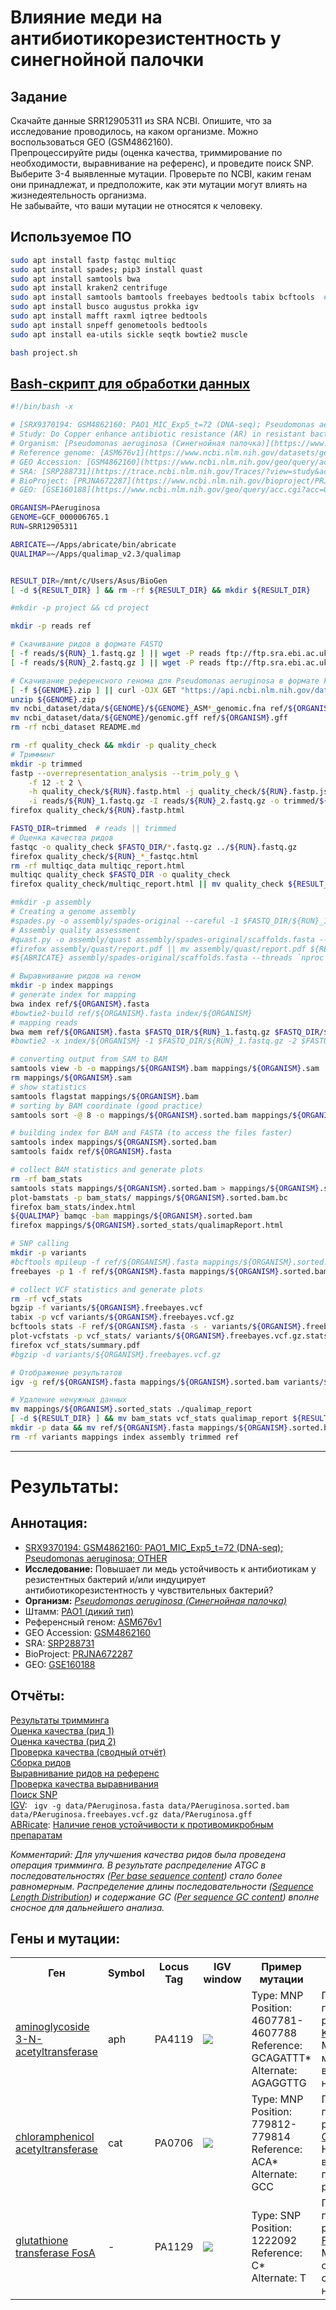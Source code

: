 # Влияние меди на антибиотикорезистентность у синегнойной палочки

## Задание
Скачайте данные SRR12905311 из SRA NCBI. Опишите, что за исследование проводилось, на каком организме. Можно воспользоваться GEO (GSM4862160).  
Препроцессируйте риды (оценка качества, триммирование по необходимости, выравнивание на референс), и проведите поиск SNP.  
Выберите 3-4 выявленные мутации. Проверьте по NCBI, каким генам они принадлежат, и предположите, как эти мутации могут влиять на жизнедеятельность организма.  
Не забывайте, что ваши мутации не относятся к человеку.

## Используемое ПО
```bash
sudo apt install fastp fastqc multiqc
sudo apt install spades; pip3 install quast
sudo apt install samtools bwa
sudo apt install kraken2 centrifuge
sudo apt install samtools bamtools freebayes bedtools tabix bcftools  # libvcflib-tools
sudo apt install busco augustus prokka igv
sudo apt install mafft raxml iqtree bedtools
sudo apt install snpeff genometools bedtools
sudo apt install ea-utils sickle seqtk bowtie2 muscle

bash project.sh
```

## [Bash-скрипт для обработки данных](project.sh)
```bash
#!/bin/bash -x

# [SRX9370194: GSM4862160: PAO1_MIC_Exp5_t=72 (DNA-seq); Pseudomonas aeruginosa; OTHER](https://www.ncbi.nlm.nih.gov/sra/SRR12905311)
# Study: Do Copper enhance antibiotic resistance (AR) in resistant bacteria and/or induce AR in sensitive bacteria? [DNA-seq]
# Organism: [Pseudomonas aeruginosa (Синегнойная палочка)](https://www.ncbi.nlm.nih.gov/Taxonomy/Browser/wwwtax.cgi?mode=Info&id=287)
# Reference genome: [ASM676v1](https://www.ncbi.nlm.nih.gov/datasets/genome/GCF_000006765.1)
# GEO Accession: [GSM4862160](https://www.ncbi.nlm.nih.gov/geo/query/acc.cgi?acc=GSM4862160)
# SRA: [SRP288731](https://trace.ncbi.nlm.nih.gov/Traces/?view=study&acc=SRP288731)
# BioProject: [PRJNA672287](https://www.ncbi.nlm.nih.gov/bioproject/PRJNA672287)
# GEO: [GSE160188](https://www.ncbi.nlm.nih.gov/geo/query/acc.cgi?acc=GSE160188)

ORGANISM=PAeruginosa
GENOME=GCF_000006765.1
RUN=SRR12905311

ABRICATE=~/Apps/abricate/bin/abricate
QUALIMAP=~/Apps/qualimap_v2.3/qualimap


RESULT_DIR=/mnt/c/Users/Asus/BioGen
[ -d ${RESULT_DIR} ] && rm -rf ${RESULT_DIR} && mkdir ${RESULT_DIR}

#mkdir -p project && cd project

mkdir -p reads ref

# Скачивание ридов в формате FASTQ
[ -f reads/${RUN}_1.fastq.gz ] || wget -P reads ftp://ftp.sra.ebi.ac.uk/vol1/fastq/SRR129/011/SRR12905311/SRR12905311_1.fastq.gz
[ -f reads/${RUN}_2.fastq.gz ] || wget -P reads ftp://ftp.sra.ebi.ac.uk/vol1/fastq/SRR129/011/SRR12905311/SRR12905311_2.fastq.gz

# Скачивание референсного генома для Pseudomonas aeruginosa в формате FASTA и GFF3
[ -f ${GENOME}.zip ] || curl -OJX GET "https://api.ncbi.nlm.nih.gov/datasets/v2alpha/genome/accession/GCF_000006765.1/download?include_annotation_type=GENOME_FASTA,GENOME_GFF,RNA_FASTA,CDS_FASTA,PROT_FASTA,SEQUENCE_REPORT&filename=GCF_000006765.1.zip" -H "Accept: application/zip"
unzip ${GENOME}.zip
mv ncbi_dataset/data/${GENOME}/${GENOME}_ASM*_genomic.fna ref/${ORGANISM}.fasta
mv ncbi_dataset/data/${GENOME}/genomic.gff ref/${ORGANISM}.gff
rm -rf ncbi_dataset README.md

rm -rf quality_check && mkdir -p quality_check
# Тримминг
mkdir -p trimmed
fastp --overrepresentation_analysis --trim_poly_g \
    -f 12 -t 2 \
    -h quality_check/${RUN}.fastp.html -j quality_check/${RUN}.fastp.json --thread `nproc` \
    -i reads/${RUN}_1.fastq.gz -I reads/${RUN}_2.fastq.gz -o trimmed/${RUN}_1.fastq.gz -O trimmed/${RUN}_2.fastq.gz
firefox quality_check/${RUN}.fastp.html

FASTQ_DIR=trimmed  # reads || trimmed
# Оценка качества ридов
fastqc -o quality_check $FASTQ_DIR/*.fastq.gz ../${RUN}.fastq.gz
firefox quality_check/${RUN}_*_fastqc.html
rm -rf multiqc_data multiqc_report.html
multiqc quality_check $FASTQ_DIR -o quality_check
firefox quality_check/multiqc_report.html || mv quality_check ${RESULT_DIR}

#mkdir -p assembly
# Creating a genome assembly
#spades.py -o assembly/spades-original --careful -1 $FASTQ_DIR/${RUN}_1.fastq.gz -2 $FASTQ_DIR/${RUN}_2.fastq.gz --threads `nproc`
# Assembly quality assessment
#quast.py -o assembly/quast assembly/spades-original/scaffolds.fasta --threads `nproc`
#firefox assembly/quast/report.pdf || mv assembly/quast/report.pdf ${RESULT_DIR}/assembly_report.pdf
#${ABRICATE} assembly/spades-original/scaffolds.fasta --threads `nproc` > abricate_report.tsv

# Выравнивание ридов на геном
mkdir -p index mappings
# generate index for mapping
bwa index ref/${ORGANISM}.fasta
#bowtie2-build ref/${ORGANISM}.fasta index/${ORGANISM}
# mapping reads
bwa mem ref/${ORGANISM}.fasta $FASTQ_DIR/${RUN}_1.fastq.gz $FASTQ_DIR/${RUN}_2.fastq.gz > mappings/${ORGANISM}.sam -t `nproc`
#bowtie2 -x index/${ORGANISM} -1 $FASTQ_DIR/${RUN}_1.fastq.gz -2 $FASTQ_DIR/${RUN}_2.fastq.gz -S mappings/${ORGANISM}.sam --threads `nproc`

# converting output from SAM to BAM
samtools view -b -o mappings/${ORGANISM}.bam mappings/${ORGANISM}.sam
rm mappings/${ORGANISM}.sam
# show statistics
samtools flagstat mappings/${ORGANISM}.bam
# sorting by BAM coordinate (good practice)
samtools sort -@ 8 -o mappings/${ORGANISM}.sorted.bam mappings/${ORGANISM}.bam

# building index for BAM and FASTA (to access the files faster)
samtools index mappings/${ORGANISM}.sorted.bam
samtools faidx ref/${ORGANISM}.fasta

# collect BAM statistics and generate plots
rm -rf bam_stats
samtools stats mappings/${ORGANISM}.sorted.bam > mappings/${ORGANISM}.sorted.bam.bc
plot-bamstats -p bam_stats/ mappings/${ORGANISM}.sorted.bam.bc
firefox bam_stats/index.html
${QUALIMAP} bamqc -bam mappings/${ORGANISM}.sorted.bam
firefox mappings/${ORGANISM}.sorted_stats/qualimapReport.html

# SNP calling
mkdir -p variants
#bcftools mpileup -f ref/${ORGANISM}.fasta mappings/${ORGANISM}.sorted.bam | bcftools call -mv -o calls.vcf && cat calls.vcf | grep -v ^## | head -5 && bcftools view -i '%QUAL>=20' calls.vcf
freebayes -p 1 -f ref/${ORGANISM}.fasta mappings/${ORGANISM}.sorted.bam > variants/${ORGANISM}.freebayes.vcf  # '-p 1' - specifies the ploidy level: E.Coli are haploid

# collect VCF statistics and generate plots
rm -rf vcf_stats
bgzip -f variants/${ORGANISM}.freebayes.vcf
tabix -p vcf variants/${ORGANISM}.freebayes.vcf.gz
bcftools stats -F ref/${ORGANISM}.fasta -s - variants/${ORGANISM}.freebayes.vcf.gz > variants/${ORGANISM}.freebayes.vcf.gz.stats
plot-vcfstats -p vcf_stats/ variants/${ORGANISM}.freebayes.vcf.gz.stats
firefox vcf_stats/summary.pdf
#bgzip -d variants/${ORGANISM}.freebayes.vcf.gz

# Отображение результатов
igv -g ref/${ORGANISM}.fasta mappings/${ORGANISM}.sorted.bam variants/${ORGANISM}.freebayes.vcf.gz ref/${ORGANISM}.gff

# Удаление ненужных данных
mv mappings/${ORGANISM}.sorted_stats ./qualimap_report
[ -d ${RESULT_DIR} ] && mv bam_stats vcf_stats qualimap_report ${RESULT_DIR}
mkdir -p data && mv ref/${ORGANISM}.fasta mappings/${ORGANISM}.sorted.bam* variants/${ORGANISM}.freebayes.vcf.gz GSE160188_core.vcf.gz ref/${ORGANISM}.gff data
rm -rf variants mappings index assembly trimmed ref
```

---

<h1>Результаты:</h1>
<h2>Аннотация:</h2>
<ul>
    <li> <a href="https://www.ncbi.nlm.nih.gov/sra/SRR12905311" target="_blank"> SRX9370194: GSM4862160: PAO1_MIC_Exp5_t=72 (DNA-seq); Pseudomonas aeruginosa; OTHER </a> </li>
    <li> <b>Исследование:</b> Повышает ли медь устойчивость к антибиотикам у резистентных бактерий и/или индуцирует антибиотикорезистентность у чувствительных бактерий? </li>
    <li> <b>Организм:</b> <a href="https://www.ncbi.nlm.nih.gov/Taxonomy/Browser/wwwtax.cgi?mode=Info&id=287" target="_blank"> <i> Pseudomonas aeruginosa (Синегнойная палочка) </i> </a> </li>
    <li> Штамм: <a href="https://www.ncbi.nlm.nih.gov/Taxonomy/Browser/wwwtax.cgi?id=208964&mode=info" target="_blank"> PAO1 (дикий тип) </a> </li>
    <li> Референсный геном: <a href="https://www.ncbi.nlm.nih.gov/datasets/genome/GCF_000006765.1" target="_blank"> ASM676v1 </a> </li>
    <li> GEO Accession: <a href="https://www.ncbi.nlm.nih.gov/geo/query/acc.cgi?acc=GSM4862160" target="_blank"> GSM4862160 </a> </li>
    <li> SRA: <a href="https://trace.ncbi.nlm.nih.gov/Traces/?view=study&acc=SRP288731" target="_blank"> SRP288731 </a> </li>
    <li> BioProject: <a href="https://www.ncbi.nlm.nih.gov/bioproject/PRJNA672287" target="_blank"> PRJNA672287 </a> </li>
    <li> GEO: <a href="https://www.ncbi.nlm.nih.gov/geo/query/acc.cgi?acc=GSE160188" target="_blank"> GSE160188 </a> </li>
</ul>
<h2>Отчёты:</h2>
<p>
    <a href="https://html-preview.github.io/?url=https://github.com/nglaz0v/P-aeruginosa_antibiotic-resistance_copper/blob/main/quality_check/SRR12905311.fastp.html" target="_blank"> Результаты тримминга </a> <br/>
    <a href="https://html-preview.github.io/?url=https://github.com/nglaz0v/P-aeruginosa_antibiotic-resistance_copper/blob/main/quality_check/SRR12905311_1_fastqc.html" target="_blank"> Оценка качества (рид 1) </a> <br/>
    <a href="https://html-preview.github.io/?url=https://github.com/nglaz0v/P-aeruginosa_antibiotic-resistance_copper/blob/main/quality_check/SRR12905311_2_fastqc.html" target="_blank"> Оценка качества (рид 2) </a> <br/>
    <a href="https://html-preview.github.io/?url=https://github.com/nglaz0v/P-aeruginosa_antibiotic-resistance_copper/blob/main/quality_check/multiqc_report.html" target="_blank">  Проверка качества (сводный отчёт) </a> <br/>
    <a href="assembly_report.pdf" target="_blank"> Сборка ридов </a> <br/>
    <a href="https://html-preview.github.io/?url=https://github.com/nglaz0v/P-aeruginosa_antibiotic-resistance_copper/blob/main/bam_stats/index.html" target="_blank"> Выравнивание ридов на референс </a> <br/>
    <a href="https://html-preview.github.io/?url=https://github.com/nglaz0v/P-aeruginosa_antibiotic-resistance_copper/blob/main/qualimap_report/qualimapReport.html" target="_blank"> Проверка качества выравнивания </a> <br/>
    <a href="vcf_stats/summary.pdf" target="_blank"> Поиск SNP </a> <br/>
    <a href="https://igv.org" target="_blank">IGV</a>: <code> igv -g data/PAeruginosa.fasta data/PAeruginosa.sorted.bam data/PAeruginosa.freebayes.vcf.gz data/PAeruginosa.gff </code> <br/>
    <a href="https://github.com/tseemann/abricate" target="_blank">ABRicate</a>: <a href="abricate_report.tsv" target="_blank"> Наличие генов устойчивости к противомикробным препаратам </a>
    <p><i> Комментарий:
        Для улучшения качества ридов была проведена операция тримминга.  
        В результате распределение ATGC в последовательностях (<a href="https://html-preview.github.io/?url=https://github.com/nglaz0v/P-aeruginosa_antibiotic-resistance_copper/blob/main/quality_check/SRR12905311_1_fastqc.html#M4">Per base sequence content</a>) стало более равномерным.
        Распределение длины последовательности (<a href="https://html-preview.github.io/?url=https://github.com/nglaz0v/P-aeruginosa_antibiotic-resistance_copper/blob/main/quality_check/SRR12905311_1_fastqc.html#M7">Sequence Length Distribution</a>)
        и содержание GC (<a href="https://html-preview.github.io/?url=https://github.com/nglaz0v/P-aeruginosa_antibiotic-resistance_copper/blob/main/quality_check/SRR12905311_1_fastqc.html#M5">Per sequence GC content</a>) вполне сносное для дальнейшего анализа.
    </i></p>
</p>
<h2>Гены и мутации:</h2>
<table>
    <tr>
        <th>Ген</th>
        <th>Symbol</th>
        <th>Locus Tag</th>
        <th>IGV window</th>
        <th>Пример мутации</th>
        <th>Комментарий</th>
    </tr>
    <tr>
        <td><a href="https://www.ncbi.nlm.nih.gov/gene/880226">aminoglycoside 3-N-acetyltransferase</a></td>
        <td>aph</td>
        <td>PA4119</td>
        <td><img src="pics/PA4119.png"></td>
        <td>Type: MNP<br/>Position: 4607781-4607788<br/>Reference: GCAGATTT*<br/>Alternate: AGAGGTTG</td>
        <td>Предположительно ген влияет на резистентность к <a href="https://ru.wikipedia.org/wiki/%D0%9A%D0%B0%D0%BD%D0%B0%D0%BC%D0%B8%D1%86%D0%B8%D0%BD">KANAMYCIN</a>. Множественные мутации в гене вероятно повлияли на резистентность.</td>
    </tr>
    <tr>
        <td><a href="https://www.ncbi.nlm.nih.gov/gene/878374">chloramphenicol acetyltransferase</a></td>
        <td>cat</td>
        <td>PA0706</td>
        <td><img src="pics/PA0706.png"></td>
        <td>Type: MNP<br/>Position: 779812-779814<br/>Reference: ACA*<br/>Alternate: GCC</td>
        <td>Предположительно ген влияет на резистентность к <a href="https://ru.wikipedia.org/wiki/%D0%A5%D0%BB%D0%BE%D1%80%D0%B0%D0%BC%D1%84%D0%B5%D0%BD%D0%B8%D0%BA%D0%BE%D0%BB">CHLORAMPHENICOL</a>. Несколько мутаций в гене могли повлиять на резистентность.</td>
    </tr>
    <tr>
        <td><a href="https://www.ncbi.nlm.nih.gov/gene/877785">glutathione transferase FosA</a></td>
        <td>-</td>
        <td>PA1129</td>
        <td><img src="pics/PA1129.png"></td>
        <td>Type: SNP<br/>Position: 1222092<br/>Reference: С*<br/>Alternate: T</td>
        <td>Предположительно ген влияет на резистентность к <a href="https://ru.wikipedia.org/wiki/%D0%A4%D0%BE%D1%81%D1%84%D0%BE%D0%BC%D0%B8%D1%86%D0%B8%D0%BD">FOSFOMYCIN</a>. Маловероятно, что одна мутация серьёзно повлияла на резистентность.</td>
    </tr>
</table>
